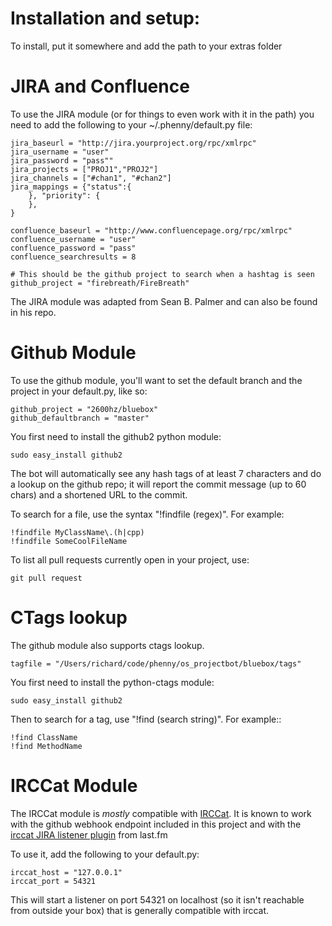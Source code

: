 Installation and setup:
=======================

To install, put it somewhere and add the path to your extras folder

JIRA and Confluence
===================
To use the JIRA module (or for things to even work with it in the path) you need to add the following to your ~/.phenny/default.py file:

    jira_baseurl = "http://jira.yourproject.org/rpc/xmlrpc"
    jira_username = "user"
    jira_password = "pass""
    jira_projects = ["PROJ1","PROJ2"]
    jira_channels = ["#chan1", "#chan2"]
    jira_mappings = {"status":{
        }, "priority": {
        },
    }

    confluence_baseurl = "http://www.confluencepage.org/rpc/xmlrpc"
    confluence_username = "user"
    confluence_password = "pass"
    confluence_searchresults = 8

    # This should be the github project to search when a hashtag is seen
    github_project = "firebreath/FireBreath"

The JIRA module was adapted from Sean B. Palmer and can also be found in his repo.

Github Module
=============
To use the github module, you'll want to set the default branch and the project in your default.py, like so:

    github_project = "2600hz/bluebox"
    github_defaultbranch = "master"

You first need to install the github2 python module:

    sudo easy_install github2

The bot will automatically see any hash tags of at least 7 characters and do a lookup on the github repo;
it will report the commit message (up to 60 chars) and a shortened URL to the commit.

To search for a file, use the syntax "!findfile (regex)".  For example:

    !findfile MyClassName\.(h|cpp)
    !findfile SomeCoolFileName

To list all pull requests currently open in your project, use:

    git pull request

CTags lookup
============
The github module also supports ctags lookup.

    tagfile = "/Users/richard/code/phenny/os_projectbot/bluebox/tags"

You first need to install the python-ctags module:

    sudo easy_install github2

Then to search for a tag, use "!find (search string)". For example::

    !find ClassName
    !find MethodName

IRCCat Module
=============

The IRCCat module is *mostly* compatible with [IRCCat](https://github.com/RJ/irccat). It is known to work
with the github webhook endpoint included in this project and with the [irccat JIRA listener plugin](https://github.com/RJ/irccat/tree/master/contrib/jira)
from last.fm

To use it, add the following to your default.py:

    irccat_host = "127.0.0.1"
    irccat_port = 54321

This will start a listener on port 54321 on localhost (so it isn't reachable from outside your box) that is generally compatible with irccat.
